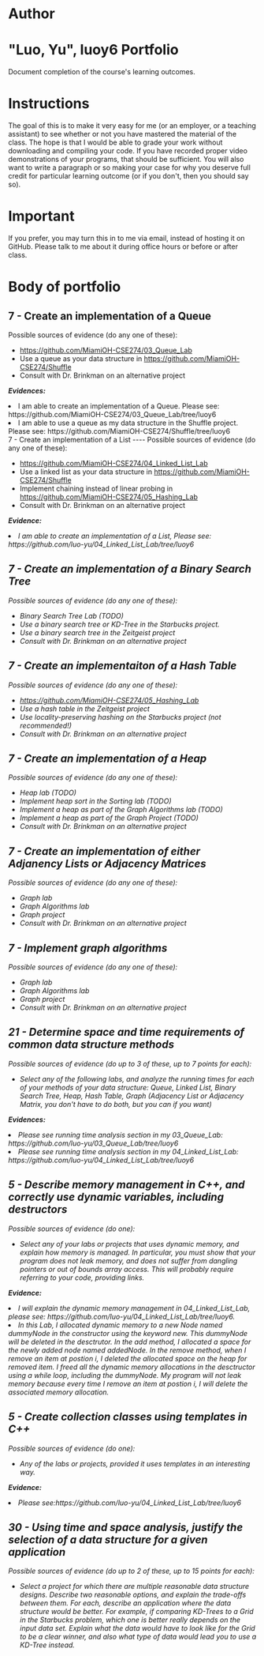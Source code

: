 Author
==========
"Luo, Yu", luoy6
Portfolio
=========

Document completion of the course's learning outcomes.

Instructions
====
The goal of this is to make it very easy for me (or an employer, or a teaching assistant) to see whether or not you have mastered the material of the class. The hope is that I would be able to grade your work without downloading and compiling your code. If you have recorded proper video demonstrations of your programs, that should be sufficient. You will also want to write a paragraph or so making your case for why you deserve full credit for particular learning outcome (or if you don't, then you should say so).

Important
=========
If you prefer, you may turn this in to me via email, instead of hosting it on GitHub. Please talk to me about it during office hours or before or after class.

Body of portfolio
====

7 - Create an implementation of a Queue
----
Possible sources of evidence (do any one of these):

* https://github.com/MiamiOH-CSE274/03_Queue_Lab
* Use a queue as your data structure in https://github.com/MiamiOH-CSE274/Shuffle
* Consult with Dr. Brinkman on an alternative project

<strong><em>Evidences:</em></strong>

<li>I am able to create an implementation of a Queue. Please see: https://github.com/MiamiOH-CSE274/03_Queue_Lab/tree/luoy6</li>

<li>I am able to use a queue as my data structure in the Shuffle project. Please see: https://github.com/MiamiOH-CSE274/Shuffle/tree/luoy6</li>
7 - Create an implementation of a List
----
Possible sources of evidence (do any one of these):

* https://github.com/MiamiOH-CSE274/04_Linked_List_Lab
* Use a linked list as your data structure in https://github.com/MiamiOH-CSE274/Shuffle
* Implement chaining instead of linear probing in https://github.com/MiamiOH-CSE274/05_Hashing_Lab
* Consult with Dr. Brinkman on an alternative project

<strong><em>Evidence:<em></strong>

<li>I am able to create an implementation of a List, Please see: https://github.com/luo-yu/04_Linked_List_Lab/tree/luoy6</li>

7 - Create an implementation of a Binary Search Tree
----
Possible sources of evidence (do any one of these):

* Binary Search Tree Lab (TODO)
* Use a binary search tree or KD-Tree in the Starbucks project.
* Use a binary search tree in the Zeitgeist project
* Consult with Dr. Brinkman on an alternative project


7 - Create an implementaiton of a Hash Table
----
Possible sources of evidence (do any one of these):

* https://github.com/MiamiOH-CSE274/05_Hashing_Lab
* Use a hash table in the Zeitgeist project
* Use locality-preserving hashing on the Starbucks project (not recommended!)
* Consult with Dr. Brinkman on an alternative project

7 - Create an implementation of a Heap
----
Possible sources of evidence (do any one of these):

* Heap lab (TODO)
* Implement heap sort in the Sorting lab (TODO)
* Implement a heap as part of the Graph Algorithms lab (TODO)
* Implement a heap as part of the Graph Project (TODO)
* Consult with Dr. Brinkman on an alternative project

7 - Create an implementation of either Adjanency Lists or Adjacency Matrices
----
Possible sources of evidence (do any one of these):

* Graph lab
* Graph Algorithms lab
* Graph project
* Consult with Dr. Brinkman on an alternative project

7 - Implement graph algorithms
----
Possible sources of evidence (do any one of these):

* Graph lab
* Graph Algorithms lab
* Graph project
* Consult with Dr. Brinkman on an alternative project

21 - Determine space and time requirements of common data structure methods
-----
Possible sources of evidence (do up to 3 of these, up to 7 points for each):

* Select any of the following labs, and analyze the running times for each of your methods of your data structure: Queue, Linked List, Binary Search Tree, Heap, Hash Table, Graph (Adjacency List or Adjacency Matrix, you don't have to do both, but you can if you want)

<strong><em>Evidences:</em></strong>

<li>Please see running time analysis section in my 03_Queue_Lab: https://github.com/luo-yu/03_Queue_Lab/tree/luoy6</li>

<li>Please see running time analysis section in my 04_Linked_List_Lab: https://github.com/luo-yu/04_Linked_List_Lab/tree/luoy6</li>

5 - Describe memory management in C++, and correctly use dynamic variables, including destructors
----
Possible sources of evidence (do one):

* Select any of your labs or projects that uses dynamic memory, and explain how memory is managed. In particular, you must show that your program does not leak memory, and does not suffer from dangling pointers or out of bounds array access. This will probably require referring to your code, providing links.

<strong><em>Evidence:<em></strong>
<li>I will explain the dynamic memory management in 04_Linked_List_Lab, please see: https://github.com/luo-yu/04_Linked_List_Lab/tree/luoy6. </li>

<li>In this Lab, I allocated dynamic memory to a new Node named dummyNode in the constructor using the keyword new. This dummyNode will be deleted in the desctrutor. In the add method, I allocated a space for the newly added node named addedNode. In the remove method, when I remove an item at postion i, I deleted the allocated space on the heap for removed item. I freed all the dynamic memory allocations in the desctructor using a while loop, including the dummyNode. My program will not leak memory because every time I remove an item at postion i, I will delete the associated memory allocation.   </li>

5 - Create collection classes using templates in C++
----
Possible sources of evidence (do one):

* Any of the labs or projects, provided it uses templates in an interesting way.

<strong><em>Evidence:</em></strong>

<li>Please see:https://github.com/luo-yu/04_Linked_List_Lab/tree/luoy6 </li>


30 - Using time and space analysis, justify the selection of a data structure for a given application
----

Possible sources of evidence (do up to 2 of these, up to 15 points for each):

* Select a project for which there are multiple reasonable data structure designs. Describe two reasonable options, and explain the trade-offs between them. For each, describe an application where the data structure would be better. For example, if comparing KD-Trees to a Grid in the Starbucks problem, which one is better really depends on the input data set. Explain what the data would have to look like for the Grid to be a clear winner, and also what type of data would lead you to use a KD-Tree instead.
